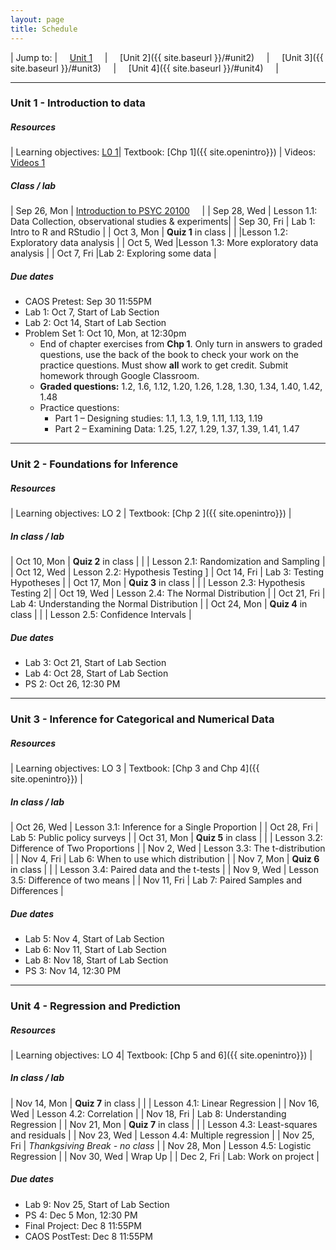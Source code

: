 ```yaml
---
layout: page
title: Schedule
---
```


| Jump to: | &nbsp;&nbsp;&nbsp; [Unit 1]({{site.baseurl}}/info//#unit1) &nbsp;&nbsp;&nbsp; | &nbsp;&nbsp;&nbsp; [Unit 2]({{ site.baseurl }}/#unit2) &nbsp;&nbsp;&nbsp; | &nbsp;&nbsp;&nbsp; [Unit 3]({{ site.baseurl }}/#unit3) &nbsp;&nbsp;&nbsp; | &nbsp;&nbsp;&nbsp; [Unit 4]({{ site.baseurl }}/#unit4) &nbsp;&nbsp;&nbsp; |

* * *

### <a name="unit1"></a> Unit 1 - Introduction to data 

##### Resources

| Learning objectives: [L0 1]({{site.baseurl}}/los/#unit1)| Textbook: [Chp 1]({{ site.openintro}}) | Videos: [Videos 1](https://www.youtube.com/watch?list=PLkIselvEzpM6pZ76FD3NoCvvgkj_p-dE8&v=nEHFF1ADpWE)

##### Class / lab

| Sep 26, Mon  | [Introduction to PSYC 20100](post/slides/intro.pdf) &nbsp;&nbsp;&nbsp;[<i class="fa fa-print"></i>](post/slides/introH.pdf)   |
| Sep 28, Wed  | Lesson 1.1: Data Collection, observational studies & experiments|
| Sep 30, Fri  | Lab 1: Intro to R and RStudio |
| Oct 3, Mon   |  **Quiz 1** in class |
|              |Lesson 1.2: Exploratory data analysis |
| Oct 5, Wed   |Lesson 1.3: More exploratory data analysis |
| Oct 7, Fri   |Lab 2: Exploring some data |

##### Due dates

* CAOS Pretest: Sep 30 11:55PM 
* Lab 1: Oct 7, Start of Lab Section 
* Lab 2: Oct 14, Start of Lab Section 
* Problem Set 1: Oct 10, Mon, at 12:30pm
  * End of chapter exercises from **Chp 1**. Only turn in answers to graded questions,
  use the back of the book to check your work on the practice questions. Must show 
  **all** work to get credit. Submit homework through Google Classroom.
  * **Graded questions:** 1.2, 1.6, 1.12, 1.20, 1.26, 1.28, 1.30, 1.34, 1.40, 1.42, 1.48
  * Practice questions: 
      + Part 1 – Designing studies: 1.1, 1.3, 1.9, 1.11, 1.13, 1.19
      + Part 2 – Examining Data: 1.25, 1.27, 1.29, 1.37, 1.39, 1.41, 1.47
      
* * *

### <a name="unit2"></a> Unit 2 - Foundations for Inference

##### Resources

| Learning objectives: LO 2 | Textbook: [Chp 2 ]({{ site.openintro}}) |

##### In class / lab

| Oct 10, Mon  |  **Quiz 2** in class |
|              | Lesson 2.1: Randomization and Sampling |
| Oct 12, Wed  | Lesson 2.2: Hypothesis Testing ]
| Oct 14, Fri  | Lab 3: Testing Hypotheses |
| Oct 17, Mon  | **Quiz 3** in class |
|              | Lesson 2.3: Hypothesis Testing 2|
| Oct 19, Wed  | Lesson 2.4: The Normal Distribution |
| Oct 21, Fri  | Lab 4: Understanding the Normal Distribution |
| Oct 24, Mon  | **Quiz 4** in class |
|              | Lesson 2.5: Confidence Intervals |

##### Due dates

* Lab 3: Oct 21, Start of Lab Section
* Lab 4: Oct 28, Start of Lab Section
* PS 2: Oct 26, 12:30 PM
 
* * *

### <a name="unit3"></a> Unit 3 - Inference for Categorical and Numerical Data

##### Resources

| Learning objectives: LO 3 | Textbook: [Chp 3 and Chp 4]({{ site.openintro}}) |

##### In class / lab

| Oct 26, Wed | Lesson 3.1: Inference for a Single Proportion |
| Oct 28, Fri | Lab 5: Public policy surveys |
| Oct 31, Mon | **Quiz 5** in class |
|             | Lesson 3.2: Difference of Two Proportions |
| Nov 2, Wed  | Lesson 3.3: The t-distribution |
| Nov 4, Fri  | Lab 6: When to use which distribution |
| Nov 7, Mon  | **Quiz 6** in class |
|             | Lesson 3.4: Paired data and the t-tests |
| Nov 9, Wed  | Lesson 3.5: Difference of two means |
| Nov 11, Fri | Lab 7: Paired Samples and Differences |

##### Due dates

* Lab 5: Nov 4, Start of Lab Section
* Lab 6: Nov 11, Start of Lab Section
* Lab 8: Nov 18, Start of Lab Section
* PS 3: Nov 14, 12:30 PM


* * *

### <a name="unit4"></a> Unit 4 - Regression and Prediction

##### Resources

| Learning objectives: LO 4| Textbook: [Chp 5 and 6]({{ site.openintro}}) |

##### In class / lab

| Nov 14, Mon | **Quiz 7** in class | 
|             | Lesson 4.1: Linear Regression |
| Nov 16, Wed | Lesson 4.2: Correlation |
| Nov 18, Fri | Lab 8: Understanding Regression |
| Nov 21, Mon | **Quiz 7** in class | 
|             | Lesson 4.3: Least-squares and residuals |
| Nov 23, Wed | Lesson 4.4: Multiple regression |
| Nov 25, Fri  | *Thankgsiving Break - no class*  |
| Nov 28, Mon | Lesson 4.5: Logistic Regression |
| Nov 30, Wed  | Wrap Up |
| Dec 2, Fri  | Lab: Work on project |

##### Due dates
* Lab 9: Nov 25, Start of Lab Section
* PS 4: Dec 5 Mon, 12:30 PM
* Final Project: Dec 8 11:55PM 
* CAOS PostTest: Dec 8 11:55PM 


